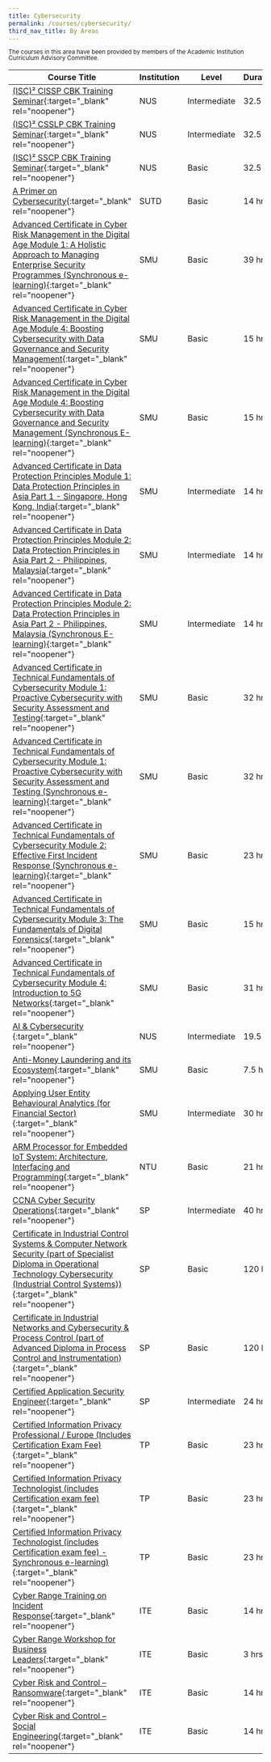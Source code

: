 ```yaml
---
title: Cybersecurity
permalink: /courses/cybersecurity/
third_nav_title: By Areas
---
```

<p style="line-height:1"><small>The courses in this area have been provided by members of the Academic Institution Curriculum Advisory Committee.</small></p>

|Course Title  | Institution | Level | Duration |
| - | - | - | -|
|[(ISC)² CISSP CBK Training Seminar](https://www.iss.nus.edu.sg/executive-education/course/detail/isc2-cissp-cbk-training-seminar/cybersecurity){:target="_blank" rel="noopener"}  | NUS | Intermediate | 32.5 hrs |
|[(ISC)² CSSLP CBK Training Seminar](https://www.iss.nus.edu.sg/executive-education/course/detail/isc2-csslp-cbk-training-seminar/cybersecurity){:target="_blank" rel="noopener"}  | NUS | Intermediate | 32.5 hrs |
|[(ISC)² SSCP CBK Training Seminar](https://www.iss.nus.edu.sg/executive-education/course/detail/isc2-sscp-cbk-training-seminar/cybersecurity){:target="_blank" rel="noopener"}  | NUS | Basic | 32.5 hrs |
|[A Primer on Cybersecurity](https://www.sutd.edu.sg/Education/Academy/Our-Offerings/SkillsFuture-Series-Courses/Cybersecurity/A-Primer-on-Cybersecurity){:target="_blank" rel="noopener"}  | SUTD | Basic | 14 hrs |
|[Advanced Certificate in Cyber Risk Management in the Digital Age Module 1: A Holistic Approach to Managing Enterprise Security Programmes (Synchronous e-learning)](https://academy.smu.edu.sg/advanced-certificate-cyber-risk-management-digital-age-module-1-holistic-approach-managing-5196){:target="_blank" rel="noopener"}  | SMU | Basic | 39 hrs |
|[Advanced Certificate in Cyber Risk Management in the Digital Age Module 4: Boosting Cybersecurity with Data Governance and Security Management](https://academy.smu.edu.sg/advanced-certificate-cyber-risk-management-digital-age-module-4-boosting-cybersecurity-data-5211){:target="_blank" rel="noopener"}  | SMU | Basic | 15 hrs |
|[Advanced Certificate in Cyber Risk Management in the Digital Age Module 4: Boosting Cybersecurity with Data Governance and Security Management (Synchronous E-learning)](https://academy.smu.edu.sg/advanced-certificate-cyber-risk-management-digital-age-module-4-boosting-cybersecurity-data-5211){:target="_blank" rel="noopener"}  | SMU | Basic | 15 hrs |
|[Advanced Certificate in Data Protection Principles Module 1: Data Protection Principles in Asia Part 1 - Singapore, Hong Kong, India](https://academy.smu.edu.sg/advanced-certificate-data-protection-principles-module-1-data-protection-principles-asia-part-1){:target="_blank" rel="noopener"}  | SMU | Intermediate | 14 hrs |
|[Advanced Certificate in Data Protection Principles Module 2: Data Protection Principles in Asia Part 2 - Philippines, Malaysia](https://academy.smu.edu.sg/advanced-certificate-data-protection-principles-module-2-data-protection-principles-asia-part-2){:target="_blank" rel="noopener"}  | SMU | Intermediate | 14 hrs |
|[Advanced Certificate in Data Protection Principles Module 2: Data Protection Principles in Asia Part 2 - Philippines, Malaysia (Synchronous E-learning)](https://academy.smu.edu.sg/advanced-certificate-data-protection-principles-module-2-data-protection-principles-asia-part-2){:target="_blank" rel="noopener"}  | SMU | Intermediate | 14 hrs |
|[Advanced Certificate in Technical Fundamentals of Cybersecurity Module 1: Proactive Cybersecurity with Security Assessment and Testing](https://academy.smu.edu.sg/advanced-certificate-technical-fundamentals-cybersecurity-module-1-proactive-cybersecurity-security){:target="_blank" rel="noopener"}  | SMU | Basic | 32 hrs |
|[Advanced Certificate in Technical Fundamentals of Cybersecurity Module 1: Proactive Cybersecurity with Security Assessment and Testing (Synchronous e-learning)](https://academy.smu.edu.sg/advanced-certificate-technical-fundamentals-cybersecurity-module-1-proactive-cybersecurity-security){:target="_blank" rel="noopener"}  | SMU | Basic | 32 hrs |
|[Advanced Certificate in Technical Fundamentals of Cybersecurity Module 2: Effective First Incident Response (Synchronous e-learning)](https://academy.smu.edu.sg/advanced-certificate-technical-fundamentals-cybersecurity-module-2-effective-first-incident){:target="_blank" rel="noopener"}  | SMU | Basic | 23 hrs |
|[Advanced Certificate in Technical Fundamentals of Cybersecurity Module 3: The Fundamentals of Digital Forensics](https://academy.smu.edu.sg/advanced-certificate-technical-fundamentals-cybersecurity-module-3-fundamentals-digital-forensics){:target="_blank" rel="noopener"}  | SMU | Basic | 15 hrs |
|[Advanced Certificate in Technical Fundamentals of Cybersecurity Module 4: Introduction to 5G Networks](https://academy.smu.edu.sg/advanced-certificate-technical-fundamentals-cybersecurity-module-4-introduction-5g-networks-5231){:target="_blank" rel="noopener"}  | SMU | Basic | 31 hrs |
|[AI & Cybersecurity ](https://www.iss.nus.edu.sg/executive-education/course/detail/ai-and--cybersecurity/artificial-intelligence){:target="_blank" rel="noopener"}  | NUS | Intermediate | 19.5 hrs |
|[Anti-Money Laundering and its Ecosystem](https://academy.smu.edu.sg/anti-money-laundering-and-its-ecosystem-1151){:target="_blank" rel="noopener"}  | SMU | Basic | 7.5 hrs |
|[Applying User Entity Behavioural Analytics (for Financial Sector)](https://academy.smu.edu.sg/applying-user-entity-behavioural-analytics-financial-sector-5171){:target="_blank" rel="noopener"}  | SMU | Intermediate | 30 hrs |
|[ARM Processor for Embedded IoT System: Architecture, Interfacing and Programming](https://www.ntu.edu.sg/pace/programmes/detail/arm-processor-for-embedded-iot-system-architecture-interfacing-and-programming){:target="_blank" rel="noopener"}  | NTU | Basic | 21 hrs |
|[CCNA Cyber Security Operations](https://www.sp.edu.sg/pace/courses/course-type/short-modular/open-for-roi/ccna-cyber-security-operations){:target="_blank" rel="noopener"}  | SP | Intermediate | 40 hrs |
|[Certificate in Industrial Control Systems & Computer Network Security (part of Specialist Diploma in Operational Technology Cybersecurity (Industrial Control Systems))](https://www.sp.edu.sg/pace/courses/course-type/part-time-and-post-diplomas/ofr_ap/specialist-diploma-in-operational-technology-cybersecurity-(industrial-control-systems)){:target="_blank" rel="noopener"}  | SP | Basic | 120 hrs |
|[Certificate in Industrial Networks and Cybersecurity & Process Control (part of Advanced Diploma in Process Control and Instrumentation)](https://www.sp.edu.sg/pace/courses/course-type/part-time-and-post-diplomas/ofr_ap/advanced-diploma-in-process-control-instrumentation){:target="_blank" rel="noopener"}  | SP | Basic | 120 hrs |
|[Certified Application Security Engineer](https://www.sp.edu.sg/pace/courses/course-type/short-modular/open-for-roi/certified-application-security-engineer){:target="_blank" rel="noopener"}  | SP | Intermediate | 24 hrs |
|[Certified Information Privacy Professional / Europe (Includes Certification Exam Fee)](https://www.tp.edu.sg/schools-and-courses/adult-learners/all-courses/industry-specific-courses/sii-courses/certified-information-privacy-professional.html){:target="_blank" rel="noopener"}  | TP | Basic | 23 hrs |
|[Certified Information Privacy Technologist (includes Certification exam fee)](https://www.tp.edu.sg/schools-and-courses/adult-learners/all-courses/industry-specific-courses/sii-courses/certified-information-privacy-technologist.html){:target="_blank" rel="noopener"}  | TP | Basic | 23 hrs |
|[Certified Information Privacy Technologist (includes Certification exam fee) - Synchronous e-learning)](https://www.tp.edu.sg/schools-and-courses/adult-learners/all-courses/industry-specific-courses/sii-courses/certified-information-privacy-technologist.html){:target="_blank" rel="noopener"}  | TP | Basic | 23 hrs |
|[Cyber Range Training on Incident Response](https://www.ite.edu.sg/courses/course-finder/course/cyber-range-training-on-incident-response){:target="_blank" rel="noopener"}  | ITE | Basic | 14 hrs |
|[Cyber Range Workshop for Business Leaders](https://www.ite.edu.sg/courses/course-finder/course/cyber-range-workshop-for-business-leaders){:target="_blank" rel="noopener"}  | ITE | Basic | 3 hrs |
|[Cyber Risk and Control – Ransomware](https://www.ite.edu.sg/courses/course-finder/course/cyber-risk-and-control-ransomware){:target="_blank" rel="noopener"}  | ITE | Basic | 14 hrs |
|[Cyber Risk and Control – Social Engineering](https://www.ite.edu.sg/courses/course-finder/course/cyber-risk-and-control-social-engineering){:target="_blank" rel="noopener"}  | ITE | Basic | 14 hrs |